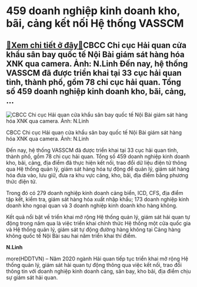 459 doanh nghiệp kinh doanh kho, bãi, cảng kết nối Hệ thống VASSCM
==================================================================

[:gift:Xem chi tiết ở đây:gift:](https://hddtvn.com/459-doanh-nghiep-kinh-doanh-kho-bai-cang-ket-noi-he-thong-vasscm/)CBCC Chi cục Hải quan cửa khẩu sân bay quốc tế Nội Bài giám sát hàng hóa XNK qua camera. Ảnh: N.Linh Đến nay, hệ thống VASSCM đã được triển khai tại 33 cục hải quan tỉnh, thành phố, gồm 78 chi cục hải quan. Tổng số 459 doanh nghiệp kinh doanh kho, bãi, cảng, …
--------------------------------------------------------------------------------------------------------------------------------------------------------------------------------------------------------------------------------------------------------------------





![CBCC Chi cục Hải quan cửa khẩu sân bay quốc tế Nội Bài giám sát hàng hóa XNK qua camera. Ảnh: N.Linh](https://hddtvn.com/wp-content/uploads/2021/01/3104_IMG_0305.jpg "CBCC Chi cục Hải quan cửa khẩu sân bay quốc tế Nội Bài giám sát hàng hóa XNK qua camera. Ảnh: N.Linh")


CBCC Chi cục Hải quan cửa khẩu sân bay quốc tế Nội Bài giám sát hàng hóa XNK qua camera. Ảnh: N.Linh



Đến nay, hệ thống VASSCM đã được triển khai tại 33 cục hải quan tỉnh, thành phố, gồm 78 chi cục hải quan. Tổng số 459 doanh nghiệp kinh doanh kho, bãi, cảng, địa điểm đã thực hiện kết nối, trao đổi dữ liệu điện tử thông qua Hệ thống quản lý, giám sát hàng hóa tự động để quản lý, giám sát hàng hóa đưa vào, lưu giữ, đưa ra khu vực cảng, kho, bãi, địa điểm bằng phương thức điện tử.


Trong đó có 279 doanh nghiệp kinh doanh cảng biển, ICD, CFS, địa điểm tập kết, kiểm tra, giám sát hàng hóa xuất nhập khẩu; 173 doanh nghiệp kinh doanh kho ngoại quan và 3 doanh nghiệp kinh doanh kho hàng không.


Kết quả nổi bật về triển khai mở rộng Hệ thống quản lý, giám sát hải quan tự động trong năm qua là việc triển khai chính thức Hệ thống một cửa quốc gia và Hệ thống quản lý, giám sát tự động đường hàng không tại Cảng hàng không quốc tế Nội Bài sau hai năm triển khai thí điểm.




**N.Linh**



more(HDDTVN) – Năm 2020 ngành Hải quan tiếp tục triển khai mở rộng Hệ thống quản lý, giám sát hải quan tự động thông qua việc kết nối, trao đổi thông tin với doanh nghiệp kinh doanh cảng, sân bay, kho bãi, địa điểm chịu sự giám sát hải quan.

